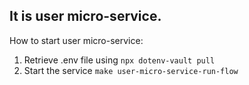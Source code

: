 ## It is user micro-service.

How to start user micro-service:

1. Retrieve .env file using `npx dotenv-vault pull`
2. Start the service `make user-micro-service-run-flow`
